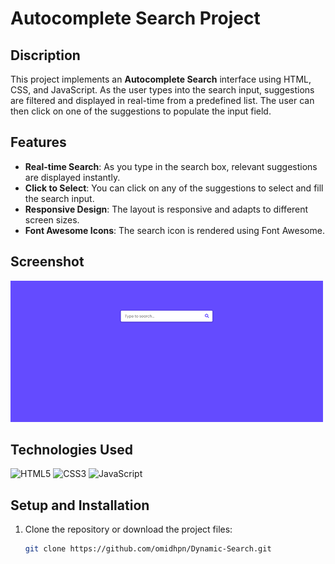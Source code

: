 # Autocomplete Search Project

## Discription
This project implements an **Autocomplete Search** interface using HTML, CSS, and JavaScript. As the user types into the search input, suggestions are filtered and displayed in real-time from a predefined list. The user can then click on one of the suggestions to populate the input field.

## Features

- **Real-time Search**: As you type in the search box, relevant suggestions are displayed instantly.
- **Click to Select**: You can click on any of the suggestions to select and fill the search input.
- **Responsive Design**: The layout is responsive and adapts to different screen sizes.
- **Font Awesome Icons**: The search icon is rendered using Font Awesome.

## Screenshot

![Dynamic Search](1.png)

## Technologies Used

![HTML5](https://img.shields.io/badge/HTML5-E34F26?style=flat-square&logo=html5&logoColor=white)
![CSS3](https://img.shields.io/badge/CSS3-1572B6?style=flat-square&logo=css3&logoColor=white)
![JavaScript](https://img.shields.io/badge/JavaScript-F7DF1E?style=flat-square&logo=javascript&logoColor=black)

## Setup and Installation

1. Clone the repository or download the project files:
   ```bash
   git clone https://github.com/omidhpn/Dynamic-Search.git